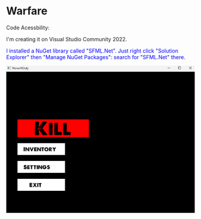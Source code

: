 # Warfare

Code Acessbility:

I'm creating it on Visual Studio Community 2022.

<span style="color:blue"> I installed a NuGet library called "SFML.Net". Just right click "Solution Explorer" then "Manage NuGet Packages": search for "SFML.Net" there. <span>

![photo of first day](https://github.com/MirandaWopps/C-Warfare-Game/blob/master/photos%20of%20the%20development/UI%20FIRST%20Day.png)
